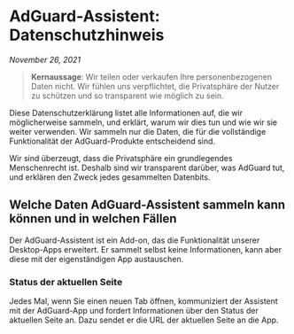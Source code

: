 # AdGuard-Assistent: Datenschutzhinweis
*November 26, 2021*

> **Kernaussage**: Wir teilen oder verkaufen Ihre personenbezogenen Daten nicht. Wir fühlen uns verpflichtet, die Privatsphäre der Nutzer zu schützen und so transparent wie möglich zu sein.

Diese Datenschutzerklärung listet alle Informationen auf, die wir möglicherweise sammeln, und erklärt, warum wir dies tun und wie wir sie weiter verwenden. Wir sammeln nur die Daten, die für die vollständige Funktionalität der AdGuard-Produkte entscheidend sind.

Wir sind überzeugt, dass die Privatsphäre ein grundlegendes Menschenrecht ist. Deshalb sind wir transparent darüber, was AdGuard tut, und erklären den Zweck jedes gesammelten Datenbits.

## Welche Daten AdGuard-Assistent sammeln kann können und in welchen Fällen

Der AdGuard-Assistent ist ein Add-on, das die Funktionalität unserer Desktop-Apps erweitert. Er sammelt selbst keine Informationen, kann aber diese mit der eigenständigen App austauschen.

### Status der aktuellen Seite

Jedes Mal, wenn Sie einen neuen Tab öffnen, kommuniziert der Assistent mit der AdGuard-App und fordert Informationen über den Status der aktuellen Seite an. Dazu sendet er die URL der aktuellen Seite an die App.
